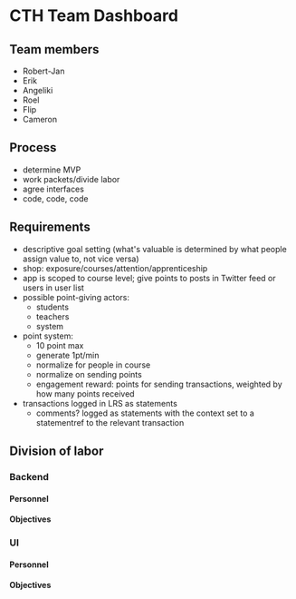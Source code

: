 CTH Team Dashboard
==================

## Team members

- Robert-Jan
- Erik
- Angeliki
- Roel
- Flip
- Cameron

## Process

- determine MVP
- work packets/divide labor
- agree interfaces
- code, code, code

## Requirements

- descriptive goal setting (what's valuable is determined by what people assign value to, not vice versa)
- shop: exposure/courses/attention/apprenticeship
- app is scoped to course level; give points to posts in Twitter feed or users in user list
- possible point-giving actors:
    - students
    - teachers
    - system
- point system:
    - 10 point max
    - generate 1pt/min
    - normalize for people in course
    - normalize on sending points
    - engagement reward: points for sending transactions, weighted by how many points received
- transactions logged in LRS as statements 
    - comments? logged as statements with the context set to a statementref to the relevant transaction

## Division of labor

### Backend

#### Personnel

#### Objectives

### UI

#### Personnel

#### Objectives
